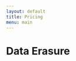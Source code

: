```yaml
---
layout: default
title: Pricing
menu: main
---
```

<div class="wrapper">
	<h1>Data Erasure</h1>
</div>
<script async src="https://js.stripe.com/v3/pricing-table.js"></script>
<stripe-pricing-table pricing-table-id="prctbl_1MMxN2HduG3UDq9YNeKOLba4"
publishable-key="pk_test_51M4LvsHduG3UDq9YPelvJmXAKPotdCsDwgsznOFMZCZbMjlOUhjLBIwJdwTCtah4EzzF43dPBwJCW2UnVnGRgmDg00cwLGmaZT">
</stripe-pricing-table>
